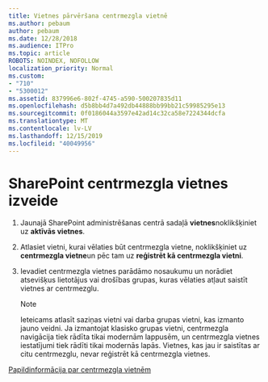 ```yaml
---
title: Vietnes pārvēršana centrmezgla vietnē
ms.author: pebaum
author: pebaum
ms.date: 12/28/2018
ms.audience: ITPro
ms.topic: article
ROBOTS: NOINDEX, NOFOLLOW
localization_priority: Normal
ms.custom:
- "710"
- "5300012"
ms.assetid: 837996e6-802f-4745-a590-500207835d11
ms.openlocfilehash: d5b8bb4d7a492db44888bb99bb21c59985295e13
ms.sourcegitcommit: 0f0186044a3597e42ad14c32ca58e7224344dcfa
ms.translationtype: MT
ms.contentlocale: lv-LV
ms.lasthandoff: 12/15/2019
ms.locfileid: "40049956"
---
```

# <a name="create-a-sharepoint-hub-site"></a>SharePoint centrmezgla vietnes izveide

1. Jaunajā SharePoint administrēšanas centrā sadaļā **vietnes**noklikšķiniet uz **aktīvās vietnes**.

2. Atlasiet vietni, kurai vēlaties būt centrmezgla vietne, noklikšķiniet uz **centrmezgla vietne**un pēc tam uz **reģistrēt kā centrmezgla vietni**.

3. Ievadiet centrmezgla vietnes parādāmo nosaukumu un norādiet atsevišķus lietotājus vai drošības grupas, kuras vēlaties atļaut saistīt vietnes ar centrmezglu.

    > [!NOTE]
    >  Ieteicams atlasīt saziņas vietni vai darba grupas vietni, kas izmanto jauno veidni. Ja izmantojat klasisko grupas vietni, centrmezgla navigācija tiek rādīta tikai modernām lappusēm, un centrmezgla vietnes iestatījumi tiek rādīti tikai modernās lapās. Vietnes, kas jau ir saistītas ar citu centrmezglu, nevar reģistrēt kā centrmezgla vietnes.
  
[Papildinformācija par centrmezgla vietnēm](https://go.microsoft.com/fwlink/?linkid=869149)
  